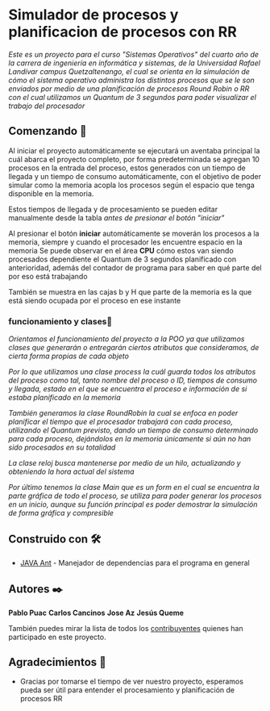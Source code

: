 # Simulador de procesos y planificacion de procesos con RR

_Este es un proyecto para el curso "Sistemas Operativos" del cuarto año de la carrera de ingeniería en informática y sistemas, de la Universidad Rafael Landívar campus Quetzaltenango, el cual se orienta en la simulación de cómo el sistema operativo administra los distintos procesos que se le son enviados por medio de una planificación de procesos Round Robin o RR con el cual utilizamos un Quantum de 3 segundos para poder visualizar el trabajo del procesador_


## Comenzando 🚀
Al iniciar el proyecto automáticamente se ejecutará un aventaba principal la cuál abarca el proyecto completo, por forma predeterminada se agregan 10 procesos en la entrada del proceso, estos generados con un tiempo de llegada y un tiempo de consumo automáticamente, con el objetivo de poder simular como la memoria acopla los procesos según el espacio que tenga disponible en la memoria.

Estos tiempos de llegada y de procesamiento se pueden editar manualmente desde la tabla *antes de presionar el botón "iniciar"* 

Al presionar el botón **iniciar** automáticamente se moverán los procesos a la memoria, siempre y cuando el procesador les encuentre espacio en la memoria
Se puede observar en el área **CPU** cómo estos van siendo procesados dependiente el Quantum de 3 segundos planificado con anterioridad, además del contador de programa para saber en qué parte del por eso está trabajando

También se muestra en las cajas b y H que parte de la memoria es la que está siendo ocupada por el proceso en ese instante



### funcionamiento y clases🔧

_Orientamos el funcionamiento del proyecto a la POO ya que utilizamos clases que generarán o entregarán ciertos atributos que consideramos, de cierta forma propias de cada objeto_

_Por lo que utilizamos una clase *process* la cuál guarda todos los atributos del proceso como tal, tanto nombre del proceso o ID, tiempos de consumo y llegada, estado en el que se encuentra el proceso e información de si estaba planificado en la memoria_

_También generamos la clase *RoundRobin* la cual se enfoca en poder planificar el tiempo que el procesador trabajará con cada proceso, utilizando el Quantum previsto, dando un tiempo de consumo determinado para cada proceso, dejándolos en la memoria únicamente si aún no han sido procesados en su totalidad_

_La clase reloj busca mantenerse por medio de un hilo, actualizando y obteniendo la hora actual del sistema_

_Por último tenemos la clase Main que es un form en el cual se encuentra la parte gráfica de todo el proceso, se utiliza para poder generar los procesos en un inicio, aunque su función principal es poder demostrar la simulación de forma gráfica y compresible_



## Construido con 🛠️

* [JAVA Ant](https://ant.apache.org/) - Manejador de dependencias para el programa en general 

## Autores ✒️

**Pablo Puac** 
**Carlos Cancinos** 
**Jose Az** 
**Jesús Queme** 

También puedes mirar la lista de todos los [contribuyentes](https://github.com/ppuacgarcia/ProyectoSO/graphs/contributors) quienes han participado en este proyecto. 


## Agradecimientos 🎁

* Gracias por tomarse el tiempo de ver nuestro proyecto, esperamos pueda ser útil para entender el procesamiento y planificación de procesos RR
